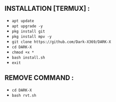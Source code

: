 ## INSTALLATION [TERMUX] :
                              
* `apt update`
* `apt upgrade -y`
* `pkg install git`
* `pkg install mpv -y`
* `git clone https://github.com/Dark-X369/DARK-X`
* `cd DARK-X`
* `chmod +x *`
* `bash install.sh`
* `exit`
  

## REMOVE COMMAND :

* `cd DARK-X`
* `bash rvt.sh`
